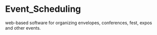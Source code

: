 # Event_Scheduling
web-based software for organizing envelopes, conferences, fest, expos and other events.
